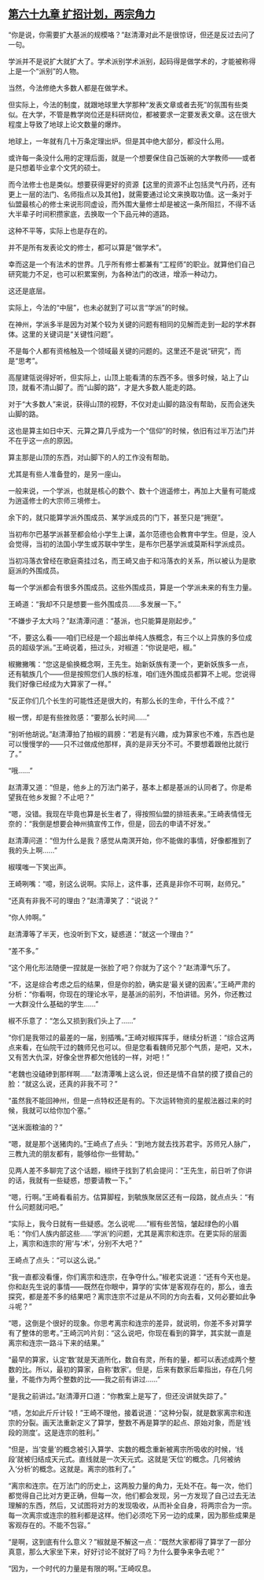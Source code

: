 ## [第六十九章 扩招计划，两宗角力](https://www.xxbiquge.com/11_11207/9241586.html)


  “你是说，你需要扩大基派的规模咯？”赵清潭对此不是很惊讶，但还是反过去问了一句。

  学派并不是说扩大就扩大了。学术派别学术派别，起码得是做学术的，才能被称得上是一个“派别”的人物。

  当然，今法修绝大多数人都是在做学术。

  但实际上，今法的制度，就跟地球里大学那种“发表文章或者去死”的氛围有些类似。在大学，不管是教学岗位还是科研岗位，都被要求一定要发表文章。这在很大程度上导致了地球上论文数量的爆炸。

  地球上，一年就有几十万条定理出炉。但是其中绝大部分，都没什么用。

  或许每一条没什么用的定理后面，就是一个想要保住自己饭碗的大学教师——或者是只想着毕业拿个文凭的硕士。

  而今法修士也是类似。想要获得更好的资源【这里的资源不止包括灵气丹药，还有更上一层的法门、名师指点以及其他】，就需要通过论文来换取功值。这一条对于仙盟最核心的修士来说形同虚设，而外围大量修士却是被这一条所阻拦，不得不话大半辈子时间积攒家底，去换取一个下品元神的道路。

  这种不平等，实际上也是存在的。

  并不是所有发表论文的修士，都可以算是“做学术”。

  幸而这是一个有法术的世界。几乎所有修士都兼有“工程师”的职业。就算他们自己研究能力不足，也可以积累案例，为各种法门的改进，增添一种动力。

  这还是底层。

  实际上，今法的“中层”，也未必就到了可以言“学派”的时候。

  在神州，学派多半是因为对某个较为关键的问题有相同的见解而走到一起的学术群体。这里的关键词是“关键性问题”。

  不是每个人都有资格触及一个领域最关键的问题的。这里还不是说“研究”，而是“思考”。

  高屋建瓴说得好听，但实际上，山顶上能看清的东西不多。很多时候，站上了山顶，就看不清山脚了。而“山脚的路”，才是大多数人能走的路。

  对于“大多数人”来说，获得山顶的视野，不仅对走山脚的路没有帮助，反而会迷失山脚的路。

  这也是算主如日中天、元算之算几乎成为一个“信仰”的时候，依旧有过半万法门并不在乎这一点的原因。

  算主那是山顶的东西，对山脚下的人的工作没有帮助。

  尤其是有些人准备登的，是另一座山。

  一般来说，一个学派，也就是核心的数个、数十个逍遥修士，再加上大量有可能成为逍遥修士的大宗师三境修士。

  余下的，就只能算学派外围成员、某学派成员的门下，甚至只是“拥趸”。

  当初布尔巴基学派甚至都会给小学生上课，盖尔范德也会教育中学生。但是，没人会觉得，当初的法国小学生或苏联中学生，是布尔巴基学派或莫斯科学派成员。

  当初冯落衣曾经在歌庭斋挂过名，而王崎又由于和冯落衣的关系，所以被认为是歌庭派的外围成员。

  每一个学派都会有很多外围成员。这些外围成员，算是一个学派未来的有生力量。

  王崎道：“我却不只是想要一些外围成员……多发展一下。”

  “不嫌步子太大吗？”赵清潭问道：“基派，也只能算是刚起步。”

  “不，要这么看——咱们已经是一个超出单纯人族概念，有三个以上异族的多位成员的超级学派。”王崎说着，扭过头，对椒道：“你说是吧，椒。”

  椒撇撇嘴：“您这是偷换概念啊，王先生。始新妖族有浭一个，更新妖族多一点，还有毓族几个——但是按照您们人族的标准，咱们连外围成员都算不上呢。您说得我们好像已经成为大算家了一样。”

  “反正你们几个长生的可能性还是很大的，有那么长的生命，干什么不成？”

  椒一愣，却是有些挫败感：“要那么长时间……”

  “别听他胡说。”赵清潭拍了拍椒的肩膀：“若是有兴趣，成为算家也不难，东西也是可以慢慢学的——只不过做成他那样，真的是非天分不可。不要想着跟他比就行了。”

  “哦……”

  赵清潭又道：“但是，他乡上的万法门弟子，基本上都是基派的认同者了。你是希望我在他乡发掘？不止吧？”

  “嗯，没错。我现在毕竟也算是长生者了，得按照仙盟的排班表来。”王崎表情怪无奈的：“我倒是想要会神州搞宣传工作，但是，回去的申请不好发。”

  赵清潭问道：“但为什么是我？感觉从南溟开始，你不能做的事情，好像都推到了我的头上啊……”

  椒噗嗤一下笑出声。

  王崎咧嘴：“噫，别这么说啊。实际上，这件事，还真是非你不可啊，赵师兄。”

  “还真有非我不可的理由？”赵清潭笑了：“说说？”

  “你人帅啊。”

  赵清潭等了半天，也没听到下文，疑惑道：“就这一个理由？”

  “差不多。”

  “这个用化形法随便一捏就是一张脸了吧？你就为了这个？”赵清潭气乐了。

  “不，这是综合考虑之后的结果，但是你的脸，确实是‘最关键的因素’。”王崎严肃的分析：“你看啊，你现在的理论水平，是基派的前列，不怕讲错。另外，你还教过一大群没什么基础的学生……”

  椒不乐意了：“怎么又损到我们头上了……”

  “你们是我带过的最差的一届，别插嘴。”王崎对椒挥挥手，继续分析道：“综合这两点来看，在仙院干过的魏师兄也可以。但是您看看魏师兄那个气质，是吧，又木，又有苦大仇深，好像全世界都欠他钱的一样，对吧！”

  “老魏也没磕碜到那样啊……”赵清潭嘴上这么说，但还是情不自禁的摸了摸自己的脸：“就这么说，还真的非我不可？”

  “虽然我不能回神州，但是一点特权还是有的。下次运转物资的星舰法器过来的时候，我就可以给你加个塞。”

  “送米面粮油的？”

  “嗯，就是那个送猪肉的。”王崎点了点头：“到地方就去找苏君宇。苏师兄人脉广，三教九流的朋友都有，能够给你一些臂助。”

  见两人差不多聊完了这个话题，椒终于找到了机会提问：“王先生，前日听了你讲的话，我就有一些疑惑，想要请教一下。”

  “嗯，行啊。”王崎看看前方。估算脚程，到毓族聚居区还有一段路，就点点头：“有什么问题就问吧。”

  “实际上，我今日就有一些疑惑。怎么说呢……”椒有些苦恼，皱起绿色的小眉毛：“你们人族内部这些……‘学派’的问题，尤其是离宗和连宗。在更实际的层面上，离宗和连宗的‘用’与‘术’，分别不大吧？”

  王崎点了点头：“可以这么说。”

  “我一直都没看懂，你们离宗和连宗，在争夺什么。”椒老实说道：“还有今天也是。你和赵先生说的事情——既然在你眼中，算学的‘实体’是客观存在的，那么，谁去探究，都是差不多的结果吧？离宗连宗不过是从不同的方向去看，又何必要如此争斗呢？”

  “嗯，这倒是个很好的现象。你思考离宗和连宗的差异，就说明，你差不多对算学有了整体的思考。”王崎沉吟片刻：“这么说吧，你现在看到的算学，其实就一直是离宗和连宗一路斗下来的结果。”

  “最早的算家，认定‘数’就是天道所化，数自有灵，所有的量，都可以表述成两个整数的比。所以，最初的算家，自称‘数家’。但是，后来有数家后辈指出，存在几何量，不能作为两个整数的比——我之前有讲过……”

  “是我之前讲过。”赵清潭开口道：“你教案上是写了，但还没讲就失踪了。”

  “啧，怎如此斤斤计较！”王崎不理他，接着说道：“这种分裂，就是数家离宗和连宗的分裂。画天法重新定义了算学，整数不再是算学的起点、原始对象，而是‘线段的测度’。这是连宗的胜利。”

  “但是，当‘变量’的概念被引入算学、实数的概念重新被离宗所吸收的时候，‘线段’就被归结成天元式。直线就是一次天元式。这就是‘天位’的概念。几何被纳入‘分析’的概念。这就是。离宗的胜利了。”

  “离宗和连宗。在万法门的历史上，这两股力量的角力，无处不在。每一次，他们都觉得自己比对方更正确，但每一次，他们都会发现，另一方发现了自己过去无法理解的东西，然后，又试图将对方的发现吸收，从而补全自身，将两宗合为一宗。每一次离宗或连宗的胜利都是这样。他们必须吃下另一边的成果，因为那些成果是客观存在的。不能不包容。”

  “是啊，这到底有什么意义？”椒就是不解这一点：“既然大家都得了算学了一部分真意，那么大家坐下来，好好讨论不就好了吗？为什么要争来争去呢？”

  “因为，一个时代的力量是有限的啊。”王崎叹息。
